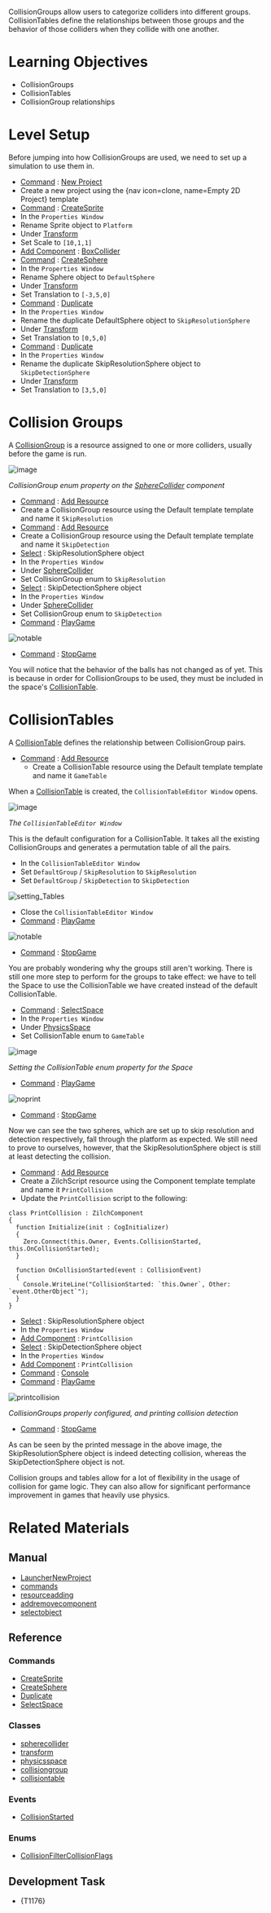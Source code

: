 CollisionGroups allow users to categorize colliders into different groups. CollisionTables define the relationships between those groups and the behavior of those colliders when they collide with one another.


 #  Learning Objectives


- CollisionGroups
- CollisionTables
- CollisionGroup relationships


 #  Level Setup


Before jumping into how CollisionGroups are used, we need to set up a simulation to use them in.

- [ Command](https://github.com/zeroengineteam/ZeroDocs/zero_editor_documentation/zeromanual/editor/editorcommands/commands.markdown) : [ New Project](https://github.com/zeroengineteam/ZeroDocs/code_reference/command_reference.markdown#newproject)
 - Create a new project using the {nav icon=clone, name=Empty 2D Project} template
- [ Command](https://github.com/zeroengineteam/ZeroDocs/zero_editor_documentation/zeromanual/editor/editorcommands/commands.markdown) : [CreateSprite](https://github.com/zeroengineteam/ZeroDocs/code_reference/command_reference.markdown#createsprite)
- In the `Properties Window`
 - Rename Sprite object to `Platform`
 - Under [Transform](https://github.com/zeroengineteam/ZeroDocs/code_reference/class_reference/transform.markdown)
  - Set Scale  to `[10,1,1]`
 - [Add Component](https://github.com/zeroengineteam/ZeroDocs/zero_editor_documentation/zeromanual/editor/addremovecomponent.markdown) : [BoxCollider](https://github.com/zeroengineteam/ZeroDocs/code_reference/class_reference/boxcollider.markdown)
- [ Command](https://github.com/zeroengineteam/ZeroDocs/zero_editor_documentation/zeromanual/editor/editorcommands/commands.markdown) : [CreateSphere](https://github.com/zeroengineteam/ZeroDocs/code_reference/command_reference.markdown#createsphere)
- In the `Properties Window`
 - Rename Sphere object to `DefaultSphere`
 - Under [Transform](https://github.com/zeroengineteam/ZeroDocs/code_reference/class_reference/transform.markdown)
  - Set Translation  to `[-3,5,0]`
- [ Command](https://github.com/zeroengineteam/ZeroDocs/zero_editor_documentation/zeromanual/editor/editorcommands/commands.markdown) : [Duplicate](https://github.com/zeroengineteam/ZeroDocs/code_reference/command_reference.markdown#dupliate)
- In the `Properties Window`
 - Rename the duplicate DefaultSphere object to `SkipResolutionSphere`
 - Under [Transform](https://github.com/zeroengineteam/ZeroDocs/code_reference/class_reference/transform.markdown)
  - Set Translation  to `[0,5,0]`
- [ Command](https://github.com/zeroengineteam/ZeroDocs/zero_editor_documentation/zeromanual/editor/editorcommands/commands.markdown) : [Duplicate](https://github.com/zeroengineteam/ZeroDocs/code_reference/command_reference.markdown#dupliate)
- In the `Properties Window`
 - Rename the duplicate SkipResolutionSphere object to `SkipDetectionSphere`
 - Under [Transform](https://github.com/zeroengineteam/ZeroDocs/code_reference/class_reference/transform.markdown)
  - Set Translation  to `[3,5,0]`


 #  Collision Groups


A [CollisionGroup](https://github.com/zeroengineteam/ZeroDocs/code_reference/class_reference/collisiongroup.markdown) is a resource assigned to one or more colliders, usually before the game is run.



![image](https://media.githubusercontent.com/media/zeroengineteam/ZeroFiles/master/doc_files/94461.png)


*CollisionGroup enum property on the [SphereCollider](https://github.com/zeroengineteam/ZeroDocs/code_reference/class_reference/spherecollider.markdown) component*


- [ Command](https://github.com/zeroengineteam/ZeroDocs/zero_editor_documentation/zeromanual/editor/editorcommands/commands.markdown) : [ Add Resource](https://github.com/zeroengineteam/ZeroDocs/zero_editor_documentation/zeromanual/editor/editorcommands/resourceadding.markdown)
 - Create a CollisionGroup resource using the Default template template and name it `SkipResolution`
- [ Command](https://github.com/zeroengineteam/ZeroDocs/zero_editor_documentation/zeromanual/editor/editorcommands/commands.markdown) : [ Add Resource](https://github.com/zeroengineteam/ZeroDocs/zero_editor_documentation/zeromanual/editor/editorcommands/resourceadding.markdown)
 - Create a CollisionGroup resource using the Default template template and name it `SkipDetection`
- [ Select](https://github.com/zeroengineteam/ZeroDocs/zero_editor_documentation/zeromanual/editor/editorcommands/selectobject.markdown) : SkipResolutionSphere object
- In the `Properties Window`
 - Under [ SphereCollider](https://github.com/zeroengineteam/ZeroDocs/code_reference/class_reference/spherecollider.markdown)
  - Set CollisionGroup enum to `SkipResolution`
- [ Select](https://github.com/zeroengineteam/ZeroDocs/zero_editor_documentation/zeromanual/editor/editorcommands/selectobject.markdown) : SkipDetectionSphere object
- In the `Properties Window`
 - Under [ SphereCollider](https://github.com/zeroengineteam/ZeroDocs/code_reference/class_reference/spherecollider.markdown)
  - Set CollisionGroup enum to `SkipDetection`
- [ Command](https://github.com/zeroengineteam/ZeroDocs/zero_editor_documentation/zeromanual/editor/editorcommands/commands.markdown) : [ PlayGame](https://github.com/zeroengineteam/ZeroDocs/code_reference/command_reference.markdown#playgame)



![notable](https://media.githubusercontent.com/media/zeroengineteam/ZeroFiles/master/doc_files/94463.gif)


- [ Command](https://github.com/zeroengineteam/ZeroDocs/zero_editor_documentation/zeromanual/editor/editorcommands/commands.markdown) : [ StopGame](https://github.com/zeroengineteam/ZeroDocs/code_reference/command_reference.markdown#stopgame)

You will notice that the behavior of the balls has not changed as of yet. This is because in order for CollisionGroups to be used, they must be included in the space's [CollisionTable](https://github.com/zeroengineteam/ZeroDocs/code_reference/class_reference/collisiontable.markdown).


 #  CollisionTables


A [CollisionTable](https://github.com/zeroengineteam/ZeroDocs/code_reference/class_reference/collisiontable.markdown) defines the relationship between CollisionGroup pairs.

- [ Command](https://github.com/zeroengineteam/ZeroDocs/zero_editor_documentation/zeromanual/editor/editorcommands/commands.markdown) : [ Add Resource](https://github.com/zeroengineteam/ZeroDocs/zero_editor_documentation/zeromanual/editor/editorcommands/resourceadding.markdown)
  - Create a CollisionTable resource using the Default template template and name it `GameTable`

When a [CollisionTable](https://github.com/zeroengineteam/ZeroDocs/code_reference/class_reference/collisiontable.markdown) is created, the `CollisionTableEditor Window` opens.



![image](https://media.githubusercontent.com/media/zeroengineteam/ZeroFiles/master/doc_files/94465.png)


*The `CollisionTableEditor Window`*


This is the default configuration for a CollisionTable. It takes all the existing CollisionGroups and generates a permutation table of all the pairs.

- In the `CollisionTableEditor Window`
 - Set `DefaultGroup` / `SkipResolution` to `SkipResolution`
 - Set `DefaultGroup` / `SkipDetection` to `SkipDetection`



![setting_Tables](https://media.githubusercontent.com/media/zeroengineteam/ZeroFiles/master/doc_files/94835.gif)


- Close the `CollisionTableEditor Window`
- [ Command](https://github.com/zeroengineteam/ZeroDocs/zero_editor_documentation/zeromanual/editor/editorcommands/commands.markdown) : [ PlayGame](https://github.com/zeroengineteam/ZeroDocs/code_reference/command_reference.markdown#playgame)



![notable](https://media.githubusercontent.com/media/zeroengineteam/ZeroFiles/master/doc_files/94463.gif)


- [ Command](https://github.com/zeroengineteam/ZeroDocs/zero_editor_documentation/zeromanual/editor/editorcommands/commands.markdown) : [ StopGame](https://github.com/zeroengineteam/ZeroDocs/code_reference/command_reference.markdown#stopgame)

You are probably wondering why the groups still aren't working. There is still one more step to perform for the groups to take effect: we have to tell the Space to use the CollisionTable we have created instead of the default CollisionTable.

- [ Command](https://github.com/zeroengineteam/ZeroDocs/zero_editor_documentation/zeromanual/editor/editorcommands/commands.markdown) : [ SelectSpace](https://github.com/zeroengineteam/ZeroDocs/code_reference/command_reference.markdown#selectspace)
- In the `Properties Window`
 - Under [PhysicsSpace](https://github.com/zeroengineteam/ZeroDocs/code_reference/class_reference/physicsspace.markdown)
  - Set CollisionTable enum to `GameTable`



![image](https://media.githubusercontent.com/media/zeroengineteam/ZeroFiles/master/doc_files/94469.png)


*Setting the CollisionTable enum property for the Space*


- [ Command](https://github.com/zeroengineteam/ZeroDocs/zero_editor_documentation/zeromanual/editor/editorcommands/commands.markdown) : [ PlayGame](https://github.com/zeroengineteam/ZeroDocs/code_reference/command_reference.markdown#playgame)



![noprint](https://media.githubusercontent.com/media/zeroengineteam/ZeroFiles/master/doc_files/94471.gif)


- [ Command](https://github.com/zeroengineteam/ZeroDocs/zero_editor_documentation/zeromanual/editor/editorcommands/commands.markdown) : [ StopGame](https://github.com/zeroengineteam/ZeroDocs/code_reference/command_reference.markdown#stopgame)

Now we can see the two spheres, which are set up to skip resolution and detection respectively, fall through the platform as expected. We still need to prove to ourselves, however, that the SkipResolutionSphere object is still at least detecting the collision.


- [ Command](https://github.com/zeroengineteam/ZeroDocs/zero_editor_documentation/zeromanual/editor/editorcommands/commands.markdown) : [ Add Resource](https://github.com/zeroengineteam/ZeroDocs/zero_editor_documentation/zeromanual/editor/editorcommands/resourceadding.markdown)
 - Create a ZilchScript resource using the Component template template and name it `PrintCollision`
- Update the `PrintCollision` script to the following:

```lang=csharp, name="PrintCollision"
class PrintCollision : ZilchComponent
{
  function Initialize(init : CogInitializer)
  {
    Zero.Connect(this.Owner, Events.CollisionStarted, this.OnCollisionStarted);
  }

  function OnCollisionStarted(event : CollisionEvent)
  {
    Console.WriteLine("CollisionStarted: `this.Owner`, Other: `event.OtherObject`");
  }
}
```


- [ Select](https://github.com/zeroengineteam/ZeroDocs/zero_editor_documentation/zeromanual/editor/editorcommands/selectobject.markdown) : SkipResolutionSphere object
- In the `Properties Window`
 - [ Add Component](https://github.com/zeroengineteam/ZeroDocs/zero_editor_documentation/zeromanual/editor/addremovecomponent.markdown) : `PrintCollision`
- [ Select](https://github.com/zeroengineteam/ZeroDocs/zero_editor_documentation/zeromanual/editor/editorcommands/selectobject.markdown) : SkipDetectionSphere object
- In the `Properties Window`
 - [ Add Component](https://github.com/zeroengineteam/ZeroDocs/zero_editor_documentation/zeromanual/editor/addremovecomponent.markdown) : `PrintCollision`
- [ Command](https://github.com/zeroengineteam/ZeroDocs/zero_editor_documentation/zeromanual/editor/editorcommands/commands.markdown) : [ Console](https://github.com/zeroengineteam/ZeroDocs/code_reference/command_reference.markdown#console)
- [ Command](https://github.com/zeroengineteam/ZeroDocs/zero_editor_documentation/zeromanual/editor/editorcommands/commands.markdown) : [ PlayGame](https://github.com/zeroengineteam/ZeroDocs/code_reference/command_reference.markdown#playgame)



![printcollision](https://media.githubusercontent.com/media/zeroengineteam/ZeroFiles/master/doc_files/94783.gif)


*CollisionGroups properly configured, and printing collision detection*


- [ Command](https://github.com/zeroengineteam/ZeroDocs/zero_editor_documentation/zeromanual/editor/editorcommands/commands.markdown) : [ StopGame](https://github.com/zeroengineteam/ZeroDocs/code_reference/command_reference.markdown#stopgame)

As can be seen by the printed message in the above image, the SkipResolutionSphere object is indeed detecting collision, whereas the SkipDetectionSphere object is not.

Collision groups and tables allow for a lot of flexibility in the usage of collision for game logic. They can also allow for significant performance improvement in games that heavily use physics.


 #  Related Materials
 ##  Manual
- [LauncherNewProject](https://github.com/zeroengineteam/ZeroDocs/zero_editor_documentation/ZeroManual/Editor/EditorCommands/LauncherNewProject.markdown)
- [commands](https://github.com/zeroengineteam/ZeroDocs/zero_editor_documentation/zeromanual/editor/editorcommands/commands.markdown)
- [resourceadding](https://github.com/zeroengineteam/ZeroDocs/zero_editor_documentation/zeromanual/editor/editorcommands/resourceadding.markdown)
- [addremovecomponent](https://github.com/zeroengineteam/ZeroDocs/zero_editor_documentation/zeromanual/editor/addremovecomponent.markdown)
- [selectobject](https://github.com/zeroengineteam/ZeroDocs/zero_editor_documentation/zeromanual/editor/editorcommands/selectobject.markdown)

 ##  Reference
 ###  Commands
- [ CreateSprite](https://github.com/zeroengineteam/ZeroDocs/code_reference/command_reference.markdown#createsprite)
- [ CreateSphere](https://github.com/zeroengineteam/ZeroDocs/code_reference/command_reference.markdown#createsphere)
- [ Duplicate](https://github.com/zeroengineteam/ZeroDocs/code_reference/command_reference.markdown#duplicate)
- [ SelectSpace](https://github.com/zeroengineteam/ZeroDocs/code_reference/command_reference.markdown#selectspace)

 ###  Classes
- [spherecollider](https://github.com/zeroengineteam/ZeroDocs/code_reference/class_reference/spherecollider.markdown)
- [transform](https://github.com/zeroengineteam/ZeroDocs/code_reference/class_reference/transform.markdown)
- [physicsspace](https://github.com/zeroengineteam/ZeroDocs/code_reference/class_reference/physicsspace.markdown)
- [collisiongroup](https://github.com/zeroengineteam/ZeroDocs/code_reference/class_reference/collisiongroup.markdown)
- [collisiontable](https://github.com/zeroengineteam/ZeroDocs/code_reference/class_reference/collisiontable.markdown)

 ###  Events
- [ CollisionStarted](https://github.com/zeroengineteam/ZeroDocs/code_reference/event_reference.markdown#collisionstarted)

 ###  Enums
- [ CollisionFilterCollisionFlags](https://github.com/zeroengineteam/ZeroDocs/code_reference/enum_reference.markdown#collisionfiltercollision)

 ##  Development Task 
- {T1176} 

 